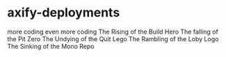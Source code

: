 # axify-deployments


more coding
even more coding
The Rising of the Build Hero
The falling of the Pit Zero
The Undying of the Quit Lego 
The Rambling of the Loby Logo
The Sinking of the Mono Repo